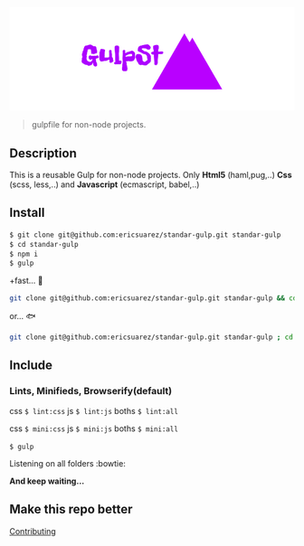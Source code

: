 ![gulp](gulp.png)
> gulpfile for non-node projects.

## Description 

This is a reusable Gulp for non-node projects. Only **Html5** (haml,pug,..) **Css** (scss, less,..) and **Javascript** (ecmascript, babel,..)

## Install 

```bash
$ git clone git@github.com:ericsuarez/standar-gulp.git standar-gulp
$ cd standar-gulp
$ npm i
$ gulp
```
+fast... :honeybee:


```bash  
git clone git@github.com:ericsuarez/standar-gulp.git standar-gulp && cd standar-gulp && npm i && gulp
```

or... :fish:

```bash 
git clone git@github.com:ericsuarez/standar-gulp.git standar-gulp ; cd standar-gulp ; npm i ; gulp
```

## Include

### Lints, Minifieds, Browserify(default)

css `$ lint:css`
js `$ lint:js`
boths `$ lint:all`

css `$ mini:css`
js `$ mini:js`
boths `$ mini:all`

`$ gulp`

Listening on all folders :bowtie:


**And keep waiting...**

## Make this repo better

[Contributing](https://github.com/ericsuarez/standar-gulp/blob/master/CONTRIBUTING.md)

